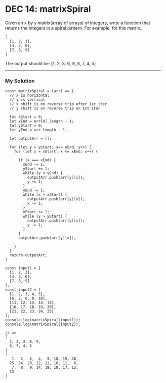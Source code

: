 # DEC 14: matrixSpiral

Given an x by y matrix(array of arrays) of integers, write a function that returns the integers in a 
spiral pattern. For example, for this matrix...
```
[
  [1, 2, 3],
  [4, 5, 6],
  [7, 8, 9]
]
```
The output should be: [1, 2, 3, 6, 9, 8, 7, 4, 5]

---

### My Solution

```
const matrixSpiral = (arr) => {
  // x is horizontal
  // y is vertical
  // x shift is on reverse trip after 1st iter
  // y shift is on reverse trip on 1st iter

  let xStart = 0;
  let xEnd = arr[0].length - 1;
  let yStart = 0;
  let yEnd = arr.length - 1;

  let outputArr = [];

  for (let y = yStart; y<= yEnd; y++) {
    for (let x = xStart; x <= xEnd; x++) {

      if (x === xEnd) {
        xEnd -= 1;
        yStart += 1;
        while (y < yEnd) {
          outputArr.push(arr[y][x]);
          y += 1;
        }
        yEnd -= 1;
        while (x > xStart) {
          outputArr.push(arr[y][x]);
          x -= 1;
        }
        xStart += 1;
        while (y > yStart) {
          outputArr.push(arr[y][x]);
          y -= 1;
        }
      }
      outputArr.push(arr[y][x]);
          
    }
  }
  return outputArr;
}
```
```
const input1 = [
  [1, 2, 3],
  [4, 5, 6],
  [7, 8, 9]
];
const input2 = [
  [1, 2, 3, 4, 5],
  [6, 7, 8, 9, 10],
  [11, 12, 13, 14, 15],
  [16, 17, 18, 19, 20],
  [21, 22, 23, 24, 25]
];
console.log(matrixSpiral(input1));
console.log(matrixSpiral(input2));

// =>
[
  1, 2, 3, 6, 9,
  8, 7, 4, 5
]
[
   1,  2,  3,  4,  5, 10, 15, 20,
  25, 24, 23, 22, 21, 16, 11,  6,
   7,  8,  9, 14, 19, 18, 17, 12,
  13
]
```
